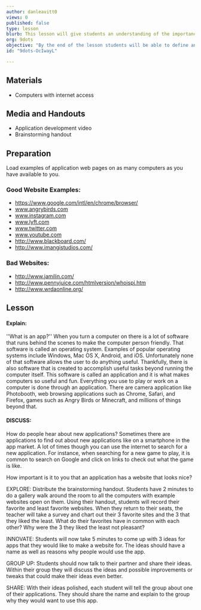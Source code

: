 ```yaml
---
author: danleavitt0
views: 0
published: false
type: lesson
blurb: This lesson will give students an understanding of the importance of a well designed website to attract an audience.
org: 9dots
objective: "By the end of the lesson students will be able to define an application, generate 3 application ideas, and discuss the importance of a well designed website"
id: "9dots-OcIwayL"

---
```


## Materials
- Computers with internet access

## Media and Handouts
- Application development video
- Brainstorming handout

## Preparation
Load examples of application web pages on as many computers as you have available to you.

### Good Website Examples:
- https://www.google.com/intl/en/chrome/browser/
- www.angrybirds.com
- www.instagram.com
- www.lyft.com
- www.twitter.com
- www.youtube.com
- http://www.blackboard.com/
- http://www.imangistudios.com/

### Bad Websites:
- http://www.jamilin.com/
- http://www.pennyjuice.com/htmlversion/whoispj.htm
- http://www.wrdaonline.org/

##	Lesson

#### Explain: 
''What is an app?''
When you turn a computer on there is a lot of software that runs behind the scenes to make the computer person friendly. That software is called an operating system. Examples of popular operating systems include Windows, Mac OS X, Android, and iOS.  Unfortunately none of that software allows the user to do anything useful.  Thankfully, there is also software that is created to accomplish useful tasks beyond running the computer itself.  This software is called an application and it is what makes computers so useful and fun.  Everything you use to play or work on a computer is done through an application. There are camera application like Photobooth, web browsing applications such as Chrome, Safari, and Firefox, games such as Angry Birds or Minecraft, and millions of things beyond that.

#### DISCUSS: 
How do people hear about new applications?
Sometimes there are applications to find out about new applications like on a smartphone in the app market.  A lot of times though you can use the internet to search for a new application.  For instance, when searching for a new game to play, it is common to search on Google and click on links to check out what the game is like.

How important is it to you that an application has a website that looks nice?



EXPLORE:
Distribute the brainstorming handout.  Students have 2 minutes to do a gallery walk around the room to all the computers with example websites open on them. Using their handout, students will record their favorite and least favorite websites.  When they return to their seats, the teacher will take a survey and chart out their 3 favorite sites and the 3 that they liked the least.  What do their favorites have in common with each other? Why were the 3 they liked the least not pleasant?

INNOVATE:
Students will now take 5 minutes to come up with 3 ideas for apps that they would like to make a website for. The ideas should have a name as well as reasons why people would use the app.

GROUP UP:
Students should now talk to their partner and share their ideas.  Within their group they will discuss the ideas and possible improvements or tweaks that could make their ideas even better.


SHARE:
With their ideas polished, each student will tell the group about one of their applications.  They should share the name and explain to the group why they would want to use this app.
